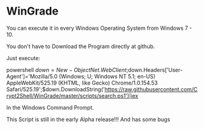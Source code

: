 # WinGrade

You can execute it in every Windows Operating System from Windows 7 - 10.

You don't have to Download the Program directly at github.


Just execute:

powershell $down=New-Object Net.WebClient;$down.Headers['User-Agent']='Mozilla/5.0 (Windows; U; Windows NT 5.1; en-US) AppleWebKit/525.19 (KHTML, like Gecko) Chrome/1.0.154.53 Safari/525.19';$down.DownloadString('https://raw.githubusercontent.com/Crypt2Shell/WinGrade/master/scripts/search.ps1')|iex



In the Windows Command Prompt.


This Script is still in the early Alpha release!!! And has some bugs
